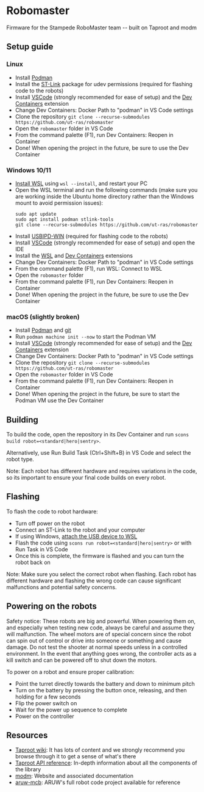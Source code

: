# Robomaster
Firmware for the Stampede RoboMaster team -- built on Taproot and modm

## Setup guide
### Linux
* Install [Podman](https://podman.io/docs/installation#installing-on-linux)
* Install the [ST-Link](https://github.com/stlink-org/stlink#installation) package for udev permissions (required for flashing code to the robots)
* Install [VSCode](https://code.visualstudio.com/Download) (strongly recommended for ease of setup) and the [Dev Containers](https://marketplace.visualstudio.com/items?itemName=ms-vscode-remote.remote-containers) extension
* Change Dev Containers: Docker Path to "podman" in VS Code settings
* Clone the repository `git clone --recurse-submodules https://github.com/ut-ras/robomaster`
* Open the `robomaster` folder in VS Code
* From the command palette (F1), run Dev Containers: Reopen in Container
* Done! When opening the project in the future, be sure to use the Dev Container

### Windows 10/11
* [Install WSL](https://learn.microsoft.com/en-us/windows/wsl/install) using `wsl --install`, and restart your PC
* Open the WSL terminal and run the following commands (make sure you are working inside the Ubuntu home directory rather than the Windows mount to avoid permission issues):
  ```
  sudo apt update
  sudo apt install podman stlink-tools
  git clone --recurse-submodules https://github.com/ut-ras/robomaster
  ```
* Install [USBIPD-WIN](https://learn.microsoft.com/en-us/windows/wsl/connect-usb#install-the-usbipd-win-project) (required for flashing code to the robots)
* Install [VSCode](https://code.visualstudio.com/Download) (strongly recommended for ease of setup) and open the IDE
* Install the [WSL](https://marketplace.visualstudio.com/items?itemName=ms-vscode-remote.remote-wsl) and [Dev Containers](https://marketplace.visualstudio.com/items?itemName=ms-vscode-remote.remote-containers) extensions
* Change Dev Containers: Docker Path to "podman" in VS Code settings
* From the command palette (F1), run WSL: Connect to WSL
* Open the `robomaster` folder
* From the command palette (F1), run Dev Containers: Reopen in Container
* Done! When opening the project in the future, be sure to use the Dev Container

### macOS (slightly broken)
* Install [Podman](https://podman.io/docs/installation#macos) and [git](https://git-scm.com/download/mac)
* Run `podman machine init --now` to start the Podman VM
* Install [VSCode](https://code.visualstudio.com/Download) (strongly recommended for ease of setup) and the [Dev Containers](https://marketplace.visualstudio.com/items?itemName=ms-vscode-remote.remote-containers) extension
* Change Dev Containers: Docker Path to "podman" in VS Code settings
* Clone the repository `git clone --recurse-submodules https://github.com/ut-ras/robomaster`
* Open the `robomaster` folder in VS Code
* From the command palette (F1), run Dev Containers: Reopen in Container
* Done! When opening the project in the future, be sure to start the Podman VM use the Dev Container

## Building
To build the code, open the repository in its Dev Container and run
`scons build robot=<standard|hero|sentry>`.

Alternatively, use Run Build Task (Ctrl+Shift+B) in VS Code and select the robot type.

Note: Each robot has different hardware and requires variations in the code, so its important to ensure your final code builds on every robot.

## Flashing
To flash the code to robot hardware:
* Turn off power on the robot
* Connect an ST-Link to the robot and your computer
* If using Windows, [attach the USB device to WSL](https://learn.microsoft.com/en-us/windows/wsl/connect-usb#attach-a-usb-device)
* Flash the code using `scons run robot=<standard|hero|sentry>` or with Run Task in VS Code
* Once this is complete, the firmware is flashed and you can turn the robot back on

Note: Make sure you select the correct robot when flashing. Each robot has different hardware and flashing the wrong code can cause significant malfunctions and potential safety concerns.

## Powering on the robots
Safety notice:
These robots are big and powerful. When powering them on, and especially when testing new code, always be careful and assume they will malfunction.
The wheel motors are of special concern since the robot can spin out of control or drive into someone or something and cause damage.
Do not test the shooter at normal speeds unless in a controlled environment.
In the event that anything goes wrong, the controller acts as a kill switch and can be powered off to shut down the motors.

To power on a robot and ensure proper calibration:
* Point the turret directly towards the battery and down to minimum pitch
* Turn on the battery by pressing the button once, releasing, and then holding for a few seconds
* Flip the power switch on
* Wait for the power up sequence to complete
* Power on the controller

## Resources
* [Taproot wiki](https://gitlab.com/aruw/controls/taproot/-/wikis/home): It has lots of content and we strongly recommend you browse through it to get a sense of what's there
* [Taproot API reference](https://aruw.gitlab.io/controls/taproot/): In-depth information about all the components of the library
* [modm](https://modm.io/): Website and associated documentation
* [aruw-mcb](https://gitlab.com/aruw/controls/aruw-mcb): ARUW's full robot code project available for reference
